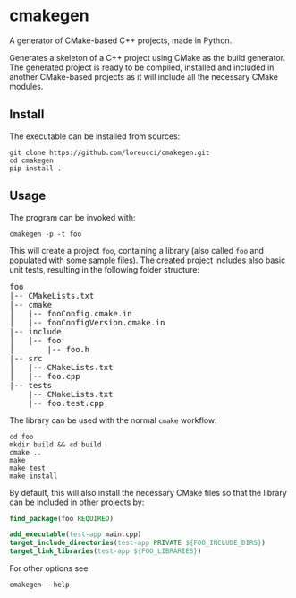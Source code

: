 # cmakegen

A generator of CMake-based C++ projects, made in Python.

Generates a skeleton of a C++ project using CMake as the build generator.
The generated project is ready to be compiled, installed and included in another CMake-based projects as it will include
all the necessary CMake modules.

## Install

The executable can be installed from sources:

```commandline
git clone https://github.com/loreucci/cmakegen.git
cd cmakegen
pip install .
```

## Usage

The program can be invoked with:

```commandline
cmakegen -p -t foo 
```

This will create a project `foo`, containing a library (also called `foo` and populated with some sample files).
The created project includes also basic unit tests, resulting in the following folder structure:

<pre>
foo
|-- CMakeLists.txt
|-- cmake
│   |-- fooConfig.cmake.in
│   |-- fooConfigVersion.cmake.in
|-- include
│   |-- foo
│       |-- foo.h
|-- src
│   |-- CMakeLists.txt
│   |-- foo.cpp
|-- tests
    |-- CMakeLists.txt
    |-- foo.test.cpp
</pre>

The library can be used with the normal `cmake` workflow:
```commandline
cd foo
mkdir build && cd build
cmake ..
make
make test
make install
```

By default, this will also install the necessary CMake files so that the library can be included in other projects by:

```cmake
find_package(foo REQUIRED)

add_executable(test-app main.cpp)
target_include_directories(test-app PRIVATE ${FOO_INCLUDE_DIRS})
target_link_libraries(test-app ${FOO_LIBRARIES})
```


For other options see

```commandline
cmakegen --help 
```